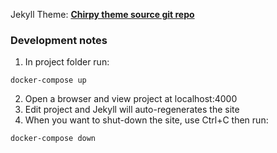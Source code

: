 Jekyll Theme: [**Chirpy theme source git repo**](https://github.com/cotes2020/jekyll-theme-chirpy/fork)

### Development notes
1) In project folder run:
```
docker-compose up
```
2) Open a browser and view project at localhost:4000
3) Edit project and Jekyll will auto-regenerates the site
4) When you want to shut-down the site, use Ctrl+C then run:
```
docker-compose down
```